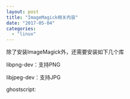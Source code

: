 ```yaml
---
layout: post
title: "ImageMagick相关内容"
date: "2017-05-04"
categories: 
  - "linux"
---
```


除了安装ImageMagick外，还需要安装如下几个库

libpng-dev：支持PNG

libjpeg-dev：支持JPG

ghostscript:
